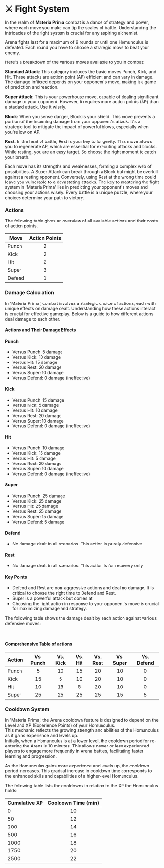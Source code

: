 # ⚔️ Fight System

In the realm of **Materia Prima** combat is a dance of strategy and power, where each move you make can tip the scales of battle. Understanding the intricacies of the fight system is crucial for any aspiring alchemist. 

Arena fights last for a maximum of 9 rounds or until one Homunculus is defeated. Each round you have to choose a strategic move to beat your enemy. 

Here's a breakdown of the various moves available to you in combat:

**Standard Attack**: This category includes the basic moves Punch, Kick, and Hit. These attacks are actioin point (AP) efficient and can vary in damage. The damage inflicted depends on your opponent's move, making it a game of prediction and reaction.

**Super Attack**: This is your powerhouse move, capable of dealing significant damage to your opponent. However, it requires more action points (AP) than a stadard attack. Use it wisely.

**Block**: When you sense danger, Block is your shield. This move prevents a portion of the incoming damage from your opponent's attack. It's a strategic tool to mitigate the impact of powerful blows, especially when you're low on AP.

**Rest**: In the heat of battle, Rest is your key to longevity. This move allows you to regenerate AP, which are essential for executing attacks and blocks. While resting, you are an easy target. So choose the right moment to catch your breath.



Each move has its strengths and weaknesses, forming a complex web of possibilities. A Super Attack can break through a Block but might be overkill against a resting opponent. Conversely, using Rest at the wrong time could leave you vulnerable to a devastating attacks.
The key to mastering the fight system in 'Materia Prima' lies in predicting your opponent's moves and choosing your actions wisely. Every battle is a unique puzzle, where your choices determine your path to victory.


### Actions

The following table gives an overview of all available actions and their costs of action points.

| Move   | Action Points |
| ------ |:-------------:|
| Punch  |       2       |
| Kick   |       2       |
| Hit    |       2       |
| Super  |       3       |
| Defend |       1       |



### Damage Calculation

In 'Materia Prima', combat involves a strategic choice of actions, each with unique effects on damage dealt. Understanding how these actions interact is crucial for effective gameplay. Below is a guide to how different actions deal damage to each other.

#### Actions and Their Damage Effects

#### Punch
- Versus Punch: 5 damage
- Versus Kick: 10 damage
- Versus Hit: 15 damage
- Versus Rest: 20 damage
- Versus Super: 10 damage
- Versus Defend: 0 damage (ineffective)

#### Kick
- Versus Punch: 15 damage
- Versus Kick: 5 damage
- Versus Hit: 10 damage
- Versus Rest: 20 damage
- Versus Super: 10 damage
- Versus Defend: 0 damage (ineffective)

#### Hit
- Versus Punch: 10 damage
- Versus Kick: 15 damage
- Versus Hit: 5 damage
- Versus Rest: 20 damage
- Versus Super: 10 damage
- Versus Defend: 0 damage (ineffective)

#### Super
- Versus Punch: 25 damage
- Versus Kick: 25 damage
- Versus Hit: 25 damage
- Versus Rest: 25 damage
- Versus Super: 15 damage
- Versus Defend: 5 damage

#### Defend
- No damage dealt in all scenarios. This action is purely defensive.

#### Rest
- No damage dealt in all scenarios. This action is for recovery only.

#### Key Points
- Defend and Rest are non-aggressive actions and deal no damage. It is critical to choose the right time to Defend and Rest.
- Super is a powerful attack but comes at 
- Choosing the right action in response to your opponent's move is crucial for maximizing damage and strategy.


The following table shows the damage dealt by each action against various defensive moves:


&#8203;



#### Comprehensive Table of actions


| Action | Vs. Punch | Vs. Kick | Vs. Hit | Vs. Rest | Vs. Super | Vs. Defend |
| ------ |:---------:|:--------:|:-------:|:--------:|:---------:|:----------:|
| Punch  |     5     |    10    |    15   |    20    |    10     |     0      |
| Kick   |    15     |     5    |    10   |    20    |    10     |     0      |
| Hit    |    10     |    15    |     5   |    20    |    10     |     0      |
| Super  |    25     |    25    |    25   |    25    |    15     |     5      |


### Cooldown System

In 'Materia Prima,' the Arena cooldown feature is designed to depend on the Level and XP (Experience Points) of your Homunculus.  
This mechanic reflects the growing strength and abilities of the Homunculus as it gains experience and levels up.  
Initially, when a Homunculus is at a lower level, the cooldown period for re-entering the Arena is 10 minutes. This allows newer or less experienced players to engage more frequently in Arena battles, facilitating faster learning and progression.

As the Homunculus gains more experience and levels up, the cooldown period increases. This gradual increase in cooldown time corresponds to the enhanced skills and capabilities of a higher-level Homunculus. 

The following table lists the cooldowns in relation to the XP the Homunculus holds:

| Cumulative XP | Cooldown Time (min) |
|---------------|:---------------------------------:|
| 0             | 10                              |
| 50            | 12                              |
| 200           | 14                              |
| 500           | 16                              |
| 1000          | 18                              |
| 1750          | 20                              |
| 2500          | 22                              |


[def]: img/Arena_fight.png